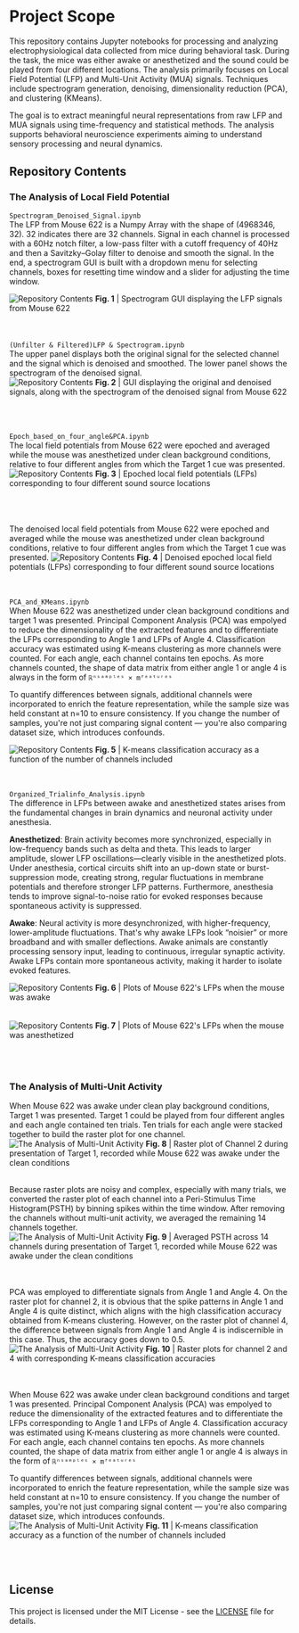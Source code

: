 # Project Scope
This repository contains Jupyter notebooks for processing and analyzing electrophysiological data collected from mice during behavioral task. During the task, the mice was either awake or anesthetized and the sound could be played from four different locations. The analysis primarily focuses on Local Field Potential (LFP) and Multi-Unit Activity (MUA) signals. Techniques include spectrogram generation, denoising, dimensionality reduction (PCA), and clustering (KMeans).



The goal is to extract meaningful neural representations from raw LFP and MUA signals using time-frequency and statistical methods. The analysis supports behavioral neuroscience experiments aiming to understand sensory processing and neural dynamics.

## Repository Contents

### The Analysis of Local Field Potential 
`Spectrogram_Denoised_Signal.ipynb`
<br>
The LFP from Mouse 622 is a Numpy Array with the shape of (4968346, 32). 32 indicates there are 32 channels. Signal in each channel is processed with a 60Hz notch filter, a low-pass filter with a cutoff frequency of 40Hz and then a Savitzky–Golay filter to denoise and smooth the signal. In the end, a spectrogram GUI is built with a dropdown menu for selecting channels, boxes for resetting time window and a slider for adjusting the time window. 

![Repository Contents](Spectrogram_Denoised_Signal.png)
**Fig. 1** | Spectrogram GUI displaying the LFP signals from Mouse 622
<br><br><br><br>
`(Unfilter & Filtered)LFP & Spectrogram.ipynb`
<br>
The upper panel displays both the original signal for the selected channel and the signal which is denoised and smoothed. The lower panel shows the spectrogram of the denoised signal.  
![Repository Contents](unfiltered_filtered_lfp_spectrogram.png)
**Fig. 2** | GUI displaying the original and denoised signals, along with the spectrogram of the denoised signal from Mouse 622
<br><br><br><br>

`Epoch_based_on_four_angle&PCA.ipynb`
<br>
The local field potentials from Mouse 622 were epoched and averaged while the mouse was anesthetized under clean background conditions, relative to four different angles from which the Target 1 cue was presented.
![Repository Contents](Epoch_1.png)
**Fig. 3** | Epoched local field potentials (LFPs) corresponding to four different sound source locations

<br><br><br>
The denoised local field potentials from Mouse 622 were epoched and averaged while the mouse was anesthetized under clean background conditions, relative to four different angles from which the Target 1 cue was presented.
![Repository Contents](Epoch_2.png)
**Fig. 4** | Denoised epoched local field potentials (LFPs) corresponding to four different sound source locations
<br><br><br>


`PCA_and_KMeans.ipynb`
<br>
When Mouse 622 was anesthetized under clean background conditions and target 1 was presented. Principal Component Analysis (PCA) was empolyed to reduce the dimensionality of the extracted features and to differentiate the LFPs corresponding to Angle 1 and LFPs of Angle 4. Classification accuracy was estimated using K-means clustering as more channels were counted. For each angle, each channel contains ten epochs. As more channels counted, the shape of data matrix from either angle 1 or angle 4 is always in the form of `ℝⁿˢᵃᵐᵖˡᵉˢ × mᶠᵉᵃᵗᵘʳᵉˢ`



To quantify differences between signals, additional channels were incorporated to enrich the feature representation, while the sample size was held constant at 
n=10 to ensure consistency. If you change the number of samples, you're not just comparing signal content — you're also comparing dataset size, which introduces confounds.

![Repository Contents](lfp_pca.png)
**Fig. 5** | K-means classification accuracy as a function of the number of channels included
<br><br><br>

`Organized_Trialinfo_Analysis.ipynb`
<br>
The difference in LFPs between awake and anesthetized states arises from the fundamental changes in brain dynamics and neuronal activity under anesthesia.

**Anesthetized**: Brain activity becomes more synchronized, especially in low-frequency bands such as delta and theta. This leads to larger amplitude, slower LFP oscillations—clearly visible in the anesthetized plots. Under anesthesia, cortical circuits shift into an up-down state or burst-suppression mode, creating strong, regular fluctuations in membrane potentials and therefore stronger LFP patterns. Furthermore, anesthesia tends to improve signal-to-noise ratio for evoked responses because spontaneous activity is suppressed.

**Awake**: Neural activity is more desynchronized, with higher-frequency, lower-amplitude fluctuations. That's why awake LFPs look “noisier” or more broadband and with smaller deflections. Awake animals are constantly processing sensory input, leading to continuous, irregular synaptic activity. Awake LFPs contain more spontaneous activity, making it harder to isolate evoked features.

![Repository Contents](organized_awake.png)
**Fig. 6** | Plots of Mouse 622's LFPs when the mouse was awake 
<br><br><br>
![Repository Contents](Organized_anesthetized.png)
**Fig. 7** | Plots of Mouse 622's LFPs when the mouse was anesthetized 
<br><br><br><br>


### The Analysis of Multi-Unit Activity 
When Mouse 622 was awake under clean play background conditions, Target 1 was presented. Target 1 could be played from four different angles and each angle contained ten trials. Ten trials for each angle were stacked together to build the raster plot for one channel.
![The Analysis of Multi-Unit Activity](raster_plot_channel2.png)
**Fig. 8** | Raster plot of Channel 2 during presentation of Target 1, recorded while Mouse 622 was awake under the clean conditions
<br><br>


Because raster plots are noisy and complex, especially with many trials, we converted the raster plot of each channel into a Peri-Stimulus Time Histogram(PSTH) by binning spikes within the time window. After removing the channels without multi-unit activity, we averaged the remaining 14 channels together.  
![The Analysis of Multi-Unit Activity](psth_14channels.png)
**Fig. 9** | Averaged PSTH across 14 channels during presentation of Target 1, recorded while Mouse 622 was awake under the clean conditions

<br><br>
PCA was employed to differentiate signals from Angle 1 and Angle 4. On the raster plot for channel 2, it is obvious that the spike patterns in Angle 1 and Angle 4 is quite distinct, which aligns with the high classification accuracy obtained from K-means clustering. However, on the raster plot of channel 4, the difference between signals from Angle 1 and Angle 4 is indiscernible in this case. Thus, the accuracy goes down to 0.5. 
![The Analysis of Multi-Unit Activity](raster_plots.png)
**Fig. 10** | Raster plots for channel 2 and 4 with corresponding K-means classification accuracies


<br><br>
When Mouse 622 was awake under clean background conditions and target 1 was presented. Principal Component Analysis (PCA) was empolyed to reduce the dimensionality of the extracted features and to differentiate the LFPs corresponding to Angle 1 and LFPs of Angle 4. Classification accuracy was estimated using K-means clustering as more channels were counted. For each angle, each channel contains ten epochs. As more channels counted, the shape of data matrix from either angle 1 or angle 4 is always in the form of `ℝⁿˢᵃᵐᵖˡᵉˢ × mᶠᵉᵃᵗᵘʳᵉˢ`



To quantify differences between signals, additional channels were incorporated to enrich the feature representation, while the sample size was held constant at 
n=10 to ensure consistency. If you change the number of samples, you're not just comparing signal content — you're also comparing dataset size, which introduces confounds.
![The Analysis of Multi-Unit Activity](cluster_accuracy.png)
**Fig. 11** | K-means classification accuracy as a function of the number of channels included


<br><br>
## License

This project is licensed under the MIT License - see the [LICENSE](LICENSE) file for details.